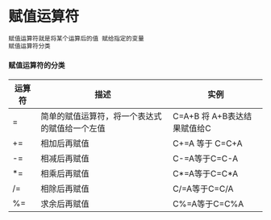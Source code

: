 #  赋值运算符

```bash
赋值运算符就是将某个运算后的值 赋给指定的变量
赋值运算符分类
```

#### 赋值运算符的分类

| 运算符 | 描述                                           | 实例                        |
| ------ | ---------------------------------------------- | --------------------------- |
| =      | 简单的赋值运算符，将一个表达式的赋值给一个左值 | C=A+B 将 A+B表达结果赋值给C |
| +=     | 相加后再赋值                                   | C+=A 等于 C=C+A             |
| -=     | 相减后再赋值                                   | C-=A等于C=C-A               |
| *=     | 相乘后再赋值                                   | C*=A等于C=C*A               |
| /=     | 相除后再赋值                                   | C/=A等于C=C/A               |
| %=     | 求余后再赋值                                   | C%=A等于C=C%A               |


